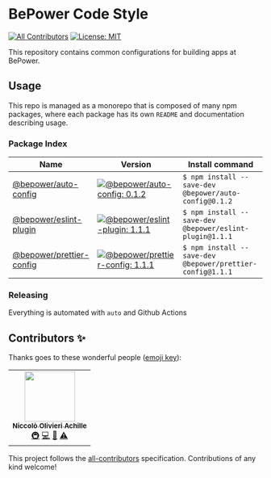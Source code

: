 # BePower Code Style

<!-- ALL-CONTRIBUTORS-BADGE:START - Do not remove or modify this section -->
[badge-all-contributors]: https://img.shields.io/badge/all_contributors-1-orange.svg?style=flat-square
<!-- ALL-CONTRIBUTORS-BADGE:END -->

[![All Contributors][badge-all-contributors]](#contributors-) [![License: MIT](https://img.shields.io/badge/License-MIT-green.svg)](LICENSE.md)

This repository contains common configurations for building apps at BePower.

## Usage

This repo is managed as a monorepo that is composed of many npm packages, where each package has its own `README` and documentation describing usage.

### Package Index

<!-- prettier-ignore-start -->
[//]: # 'BEGIN TABLE'

| Name | Version | Install command |
| --- | --- | --- |
| [@bepower/auto-config](packages/@bepower/auto-config) | [![@bepower/auto-config: 0.1.2](https://img.shields.io/badge/@bepower/auto--config-0.1.2-brightgreen.svg)](packages/@bepower/auto-config/package.json) | `$ npm install --save-dev @bepower/auto-config@0.1.2` |
| [@bepower/eslint-plugin](packages/@bepower/eslint-plugin) | [![@bepower/eslint-plugin: 1.1.1](https://img.shields.io/badge/@bepower/eslint--plugin-1.1.1-brightgreen.svg)](packages/@bepower/eslint-plugin/package.json) | `$ npm install --save-dev @bepower/eslint-plugin@1.1.1` |
| [@bepower/prettier-config](packages/@bepower/prettier-config) | [![@bepower/prettier-config: 1.1.1](https://img.shields.io/badge/@bepower/prettier--config-1.1.1-brightgreen.svg)](packages/@bepower/prettier-config/package.json) | `$ npm install --save-dev @bepower/prettier-config@1.1.1` |

[//]: # 'END TABLE'
<!-- prettier-ignore-end -->

### Releasing

Everything is automated with `auto` and Github Actions

## Contributors ✨

Thanks goes to these wonderful people ([emoji key](https://allcontributors.org/docs/en/emoji-key)):

<!-- ALL-CONTRIBUTORS-LIST:START - Do not remove or modify this section -->
<!-- prettier-ignore-start -->
<!-- markdownlint-disable -->
<table>
  <tr>
    <td align="center"><a href="https://github.com/NiccoloOlivieriAchille"><img src="https://avatars.githubusercontent.com/u/55181558?v=4?s=100" width="100px;" alt=""/><br /><sub><b>Niccolò Olivieri Achille</b></sub></a><br /><a href="#infra-NiccoloOlivieriAchille" title="Infrastructure (Hosting, Build-Tools, etc)">🚇</a> <a href="https://github.com/BePowerDeploy <it.aws@bepower.com>/@bepower/dev-configs/commits?author=NiccoloOlivieriAchille" title="Code">💻</a> <a href="https://github.com/BePowerDeploy <it.aws@bepower.com>/@bepower/dev-configs/commits?author=NiccoloOlivieriAchille" title="Documentation">📖</a> <a href="https://github.com/BePowerDeploy <it.aws@bepower.com>/@bepower/dev-configs/commits?author=NiccoloOlivieriAchille" title="Tests">⚠️</a></td>
  </tr>
</table>

<!-- markdownlint-restore -->
<!-- prettier-ignore-end -->

<!-- ALL-CONTRIBUTORS-LIST:END -->

This project follows the [all-contributors](https://github.com/all-contributors/all-contributors) specification. Contributions of any kind welcome!
